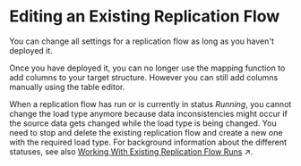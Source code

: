 <!-- loioa24c71f3ba7548909534d4cb52cefbfc -->

# Editing an Existing Replication Flow

You can change all settings for a replication flow as long as you haven't deployed it.

Once you have deployed it, you can no longer use the mapping function to add columns to your target structure. However you can still add columns manually using the table editor.

When a replication flow has run or is currently in status *Running*, you cannot change the load type anymore because data inconsistencies might occur if the source data gets changed while the load type is being changed. You need to stop and delete the existing replication flow and create a new one with the required load type. For background information about the different statuses, see also [Working With Existing Replication Flow Runs](https://help.sap.com/viewer/9f36ca35bc6145e4acdef6b4d852d560/DEV_CURRENT/en-US/da62e1ee746448e8bc043e1be4377cbe.html "You can pause a replication flow run and resume it at a later point in time, or you can stop it completely.") :arrow_upper_right:.

